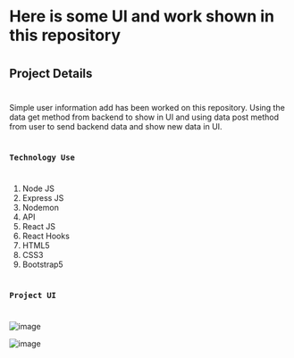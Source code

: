 # Here is some UI and work shown in this repository
#

#
## Project Details
#
Simple user information add has been worked on this repository. Using the data get method from backend to show in UI and using data post method from user to send backend data and show new data in UI.
#
### `Technology Use`
#
1. Node JS
2. Express JS
3. Nodemon
4. API
5. React JS
6. React Hooks
7. HTML5
8. CSS3
9. Bootstrap5



#
### `Project UI`
#
![image](https://github.com/DeveloperOmarFaruk/node-react-simple-user-add/assets/75971859/d4bf99d2-e864-42f3-96e7-3f9c1bce14e8)

![image](https://github.com/DeveloperOmarFaruk/node-react-simple-user-add/assets/75971859/7db2f63d-516a-4107-902e-6943da4576f6)
